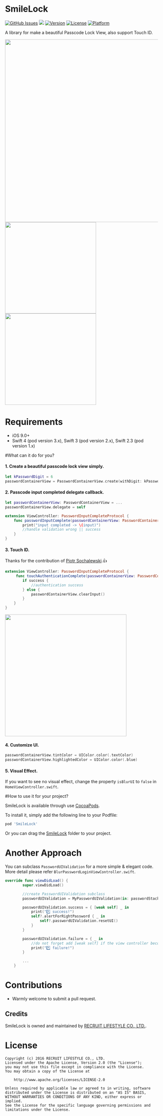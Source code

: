 # SmileLock

[![GitHub Issues](http://img.shields.io/github/issues/recruit-lifestyle/Smile-Lock.svg?style=flat)](https://github.com/recruit-lifestyle/Smile-Lock/issues)
<a href="https://github.com/Carthage/Carthage/"><img src="https://img.shields.io/badge/Carthage-compatible-4BC51D.svg?style=flat"></a>
[![Version](https://img.shields.io/cocoapods/v/SmileLock.svg?style=flat)](http://cocoadocs.org/docsets/SmileLock)
[![License](https://img.shields.io/cocoapods/l/SmileLock.svg?style=flat)](http://cocoadocs.org/docsets/SmileLock)
[![Platform](https://img.shields.io/cocoapods/p/SmileLock.svg?style=flat)](http://cocoadocs.org/docsets/SmileLock)

A library for make a beautiful Passcode Lock View, also support Touch ID.

<img src="SmileLock-Example/demo_gif/smilelock_logo.png" width="600">

<img src="SmileLock-Example/demo_gif/demo.gif" width="300">
<img src="SmileLock-Example/demo_gif/demo_blur.gif" width="300">


# Requirements

- iOS 9.0+
- Swift 4 (pod version 3.x), Swift 3 (pod version 2.x), Swift 2.3 (pod version 1.x)

#What can it do for you?


#### 1. Create a beautiful passcode lock view simply.

``` swift
let kPasswordDigit = 6
passwordContainerView = PasswordContainerView.create(withDigit: kPasswordDigit)
```

#### 2. Passcode input completed delegate callback.

``` swift
let passwordContainerView: PasswordContainerView = ...
passwordContainerView.delegate = self

extension ViewController: PasswordInputCompleteProtocol {
    func passwordInputComplete(passwordContainerView: PasswordContainerView, input: String) {
        print("input completed -> \(input)")
        //handle validation wrong || success
    }
}

```

#### 3. Touch ID.

Thanks for the contribution of [Piotr Sochalewski](https://github.com/sochalewski).👍

``` swift
extension ViewController: PasswordInputCompleteProtocol {
     func touchAuthenticationComplete(passwordContainerView: PasswordContainerView, success: Bool) {
        if success {
            //authentication success
        } else {
            passwordContainerView.clearInput()
        }
    }
}
```
<img src="SmileLock-Example/demo_gif/touch_id.png" width="400">

#### 4. Customize UI.

``` swift
passwordContainerView.tintColor = UIColor.color(.textColor)
passwordContainerView.highlightedColor = UIColor.color(.blue)
```

#### 5. Visual Effect.
If you want to see no visual effect, change the property `isBlurUI` to `false` in `HomeViewController.swift`.


#How to use it for your project?

SmileLock is available through use [CocoaPods](http://cocoapods.org).

To install it, simply add the following line to your Podfile:

```Ruby
pod 'SmileLock'
```
Or you can drag the [SmileLock](https://github.com/recruit-lifestyle/Smile-Lock/tree/master/SmileLock) folder to your project.

# Another Approach
You can subclass `PasswordUIValidation` for a more simple & elegant code. More detail please refer `BlurPasswordLoginViewController.swift`.

```swift
override func viewDidLoad() {
        super.viewDidLoad()

        //create PasswordUIValidation subclass
        passwordUIValidation = MyPasswordUIValidation(in: passwordStackView)

        passwordUIValidation.success = { [weak self] _ in
            print("*️⃣ success!")
            self?.alertForRightPassword { _ in
                self?.passwordUIValidation.resetUI()
            }
        }

        passwordUIValidation.failure = { _ in
            //do not forget add [weak self] if the view controller become nil at some point during its lifetime
            print("*️⃣ failure!")
        }

        ...
    }
```

# Contributions

* Warmly welcome to submit a pull request.

## Credits
SmileLock is owned and maintained by [RECRUIT LIFESTYLE CO., LTD.](http://www.recruit-lifestyle.co.jp/).

# License
```
Copyright (c) 2016 RECRUIT LIFESTYLE CO., LTD.
Licensed under the Apache License, Version 2.0 (the "License");
you may not use this file except in compliance with the License.
You may obtain a copy of the License at

    http://www.apache.org/licenses/LICENSE-2.0

Unless required by applicable law or agreed to in writing, software
distributed under the License is distributed on an "AS IS" BASIS,
WITHOUT WARRANTIES OR CONDITIONS OF ANY KIND, either express or implied.
See the License for the specific language governing permissions and
limitations under the License.
```
